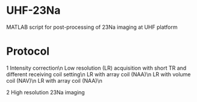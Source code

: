 # UHF-23Na
MATLAB script for post-processing of 23Na imaging at UHF platform

# Protocol
1 Intensity correction\n
    Low resolution (LR) acquisition with short TR and different receiving coil setting\n
        LR with array coil (NAA)\n
        LR with volume coil (NAV)\n
        LR with array coil (NAA)\n

2 High resolution 23Na imaging
